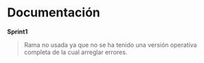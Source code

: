 # Documentación
**Sprint1**
>Rama no usada ya que no se ha tenido una versión operativa completa de la cual arreglar errores.


